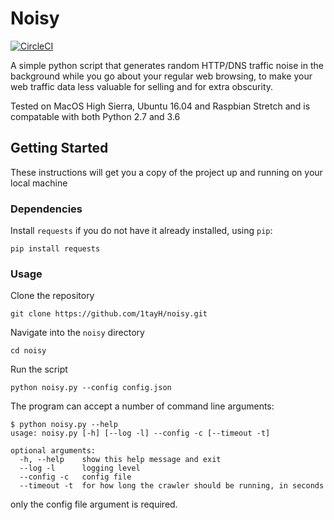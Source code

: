 
# Noisy
[![CircleCI](https://circleci.com/gh/1tayH/noisy/tree/master.svg?style=shield)](https://circleci.com/gh/1tayH/noisy/tree/master)

A simple python script that generates random HTTP/DNS traffic noise in the background while you go about your regular web browsing, to make your web traffic data less valuable for selling and for extra obscurity.

Tested on MacOS High Sierra, Ubuntu 16.04 and Raspbian Stretch and is compatable with both Python 2.7 and 3.6

## Getting Started

These instructions will get you a copy of the project up and running on your local machine

### Dependencies

Install `requests` if you do not have it already installed, using `pip`:

```
pip install requests
```
### Usage

Clone the repository
```
git clone https://github.com/1tayH/noisy.git
```

Navigate into the `noisy` directory
```
cd noisy
```

Run the script

```
python noisy.py --config config.json
```

The program can accept a number of command line arguments:
```
$ python noisy.py --help
usage: noisy.py [-h] [--log -l] --config -c [--timeout -t]

optional arguments:
  -h, --help    show this help message and exit
  --log -l      logging level
  --config -c   config file
  --timeout -t  for how long the crawler should be running, in seconds
```
only the config file argument is required.
